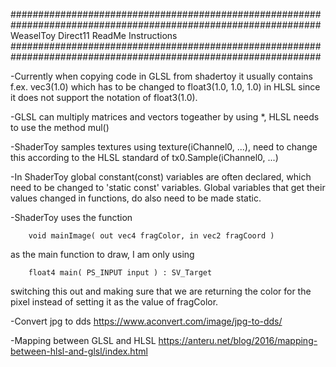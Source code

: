 ################################################################################################################
								WeaselToy Direct11 ReadMe Instructions
################################################################################################################

-Currently when copying code in GLSL from shadertoy it usually contains f.ex. vec3(1.0) which has to be changed to
 float3(1.0, 1.0, 1.0) in HLSL since it does not support the notation of float3(1.0).






-GLSL can multiply matrices and vectors togeather by using *, HLSL needs to use the method mul()






-ShaderToy samples textures using texture(iChannel0, ...), need to change this according to the HLSL standard of
 tx0.Sample(iChannel0, ...)
 
 
 
 
 
 
-In ShaderToy global constant(const) variables are often declared, which need to be changed to 'static const' variables.
 Global variables that get their values changed in functions, do also need to be made static.






-ShaderToy uses the function
		
		void mainImage( out vec4 fragColor, in vec2 fragCoord )
		
 as the main function to draw, I am only using 

		float4 main( PS_INPUT input ) : SV_Target
		
 switching this out and making sure that we are returning the color for the pixel instead of setting it as the value
 of fragColor.
 
 
-Convert jpg to dds https://www.aconvert.com/image/jpg-to-dds/
 
 
 
-Mapping between GLSL and HLSL https://anteru.net/blog/2016/mapping-between-hlsl-and-glsl/index.html